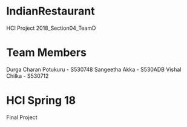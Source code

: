# IndianRestaurant
HCI Project 2018_Section04_TeamD

# Team Members
Durga Charan Potukuru - S530748
Sangeetha Akka - S530ADB
Vishal Chilka - S530712

# HCI Spring 18
Final Project
